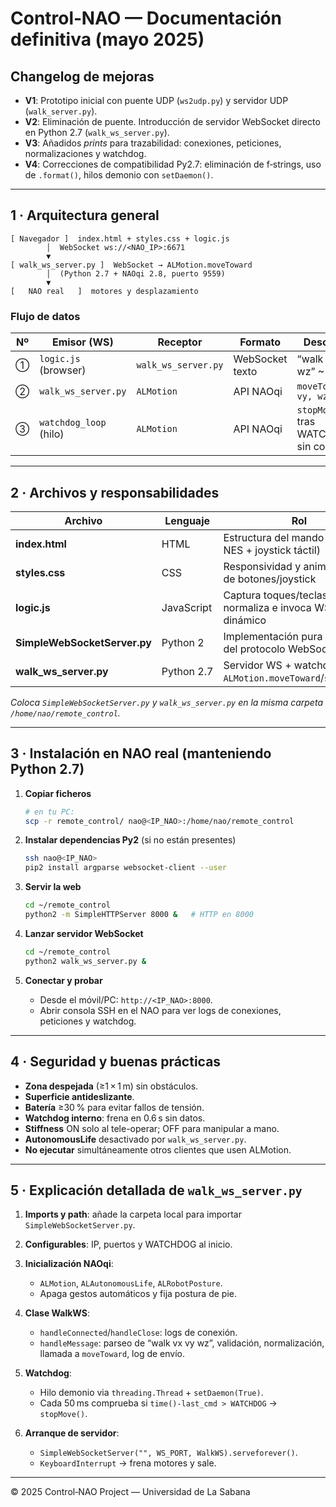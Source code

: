 # Control‑NAO — Documentación definitiva (mayo 2025)

## Changelog de mejoras

* **V1**: Prototipo inicial con puente UDP (`ws2udp.py`) y servidor UDP (`walk_server.py`).
* **V2**: Eliminación de puente. Introducción de servidor WebSocket directo en Python 2.7 (`walk_ws_server.py`).
* **V3**: Añadidos *prints* para trazabilidad: conexiones, peticiones, normalizaciones y watchdog.
* **V4**: Correcciones de compatibilidad Py2.7: eliminación de f‑strings, uso de `.format()`, hilos demonio con `setDaemon()`.

---

## 1 · Arquitectura general

```
[ Navegador ]  index.html + styles.css + logic.js
        │  WebSocket ws://<NAO_IP>:6671
        ▼
[ walk_ws_server.py ]  WebSocket → ALMotion.moveToward
        │  (Python 2.7 + NAOqi 2.8, puerto 9559)
        ▼
[   NAO real   ]  motores y desplazamiento
```

### Flujo de datos

| Nº | Emisor (WS)            | Receptor            | Formato         | Descripción                               |
| -- | ---------------------- | ------------------- | --------------- | ----------------------------------------- |
| ①  | `logic.js` (browser)   | `walk_ws_server.py` | WebSocket texto | “walk vx vy wz” \~15 Hz                   |
| ②  | `walk_ws_server.py`    | `ALMotion`          | API NAOqi       | `moveToward(vx, vy, wz)`                  |
| ③  | `watchdog_loop` (hilo) | `ALMotion`          | API NAOqi       | `stopMove()` tras WATCHDOG s sin comandos |

---

## 2 · Archivos y responsabilidades

| Archivo                      | Lenguaje   | Rol                                                         |
| ---------------------------- | ---------- | ----------------------------------------------------------- |
| **index.html**               | HTML       | Estructura del mando (cruceta NES + joystick táctil)        |
| **styles.css**               | CSS        | Responsividad y animaciones de botones/joystick             |
| **logic.js**                 | JavaScript | Captura toques/teclas, normaliza e invoca WS dinámico       |
| **SimpleWebSocketServer.py** | Python 2   | Implementación pura Python del protocolo WebSocket          |
| **walk\_ws\_server.py**      | Python 2.7 | Servidor WS + watchdog → `ALMotion.moveToward`/`stopMove()` |

*Coloca `SimpleWebSocketServer.py` y `walk_ws_server.py` en la misma carpeta `/home/nao/remote_control`.*

---

## 3 · Instalación en NAO real (manteniendo Python 2.7)

1. **Copiar ficheros**

   ```bash
   # en tu PC:
   scp -r remote_control/ nao@<IP_NAO>:/home/nao/remote_control
   ```
2. **Instalar dependencias Py2** (si no están presentes)

   ```bash
   ssh nao@<IP_NAO>
   pip2 install argparse websocket-client --user
   ```
3. **Servir la web**

   ```bash
   cd ~/remote_control
   python2 -m SimpleHTTPServer 8000 &   # HTTP en 8000
   ```
4. **Lanzar servidor WebSocket**

   ```bash
   cd ~/remote_control
   python2 walk_ws_server.py &
   ```
5. **Conectar y probar**

   * Desde el móvil/PC: `http://<IP_NAO>:8000`.
   * Abrir consola SSH en el NAO para ver logs de conexiones, peticiones y watchdog.

---

## 4 · Seguridad y buenas prácticas

* **Zona despejada** (≥1 × 1 m) sin obstáculos.
* **Superficie antideslizante**.
* **Batería** ≥30 % para evitar fallos de tensión.
* **Watchdog interno**: frena en 0.6 s sin datos.
* **Stiffness** ON solo al tele-operar; OFF para manipular a mano.
* **AutonomousLife** desactivado por `walk_ws_server.py`.
* **No ejecutar** simultáneamente otros clientes que usen ALMotion.

---

## 5 · Explicación detallada de `walk_ws_server.py`

1. **Imports y path**: añade la carpeta local para importar `SimpleWebSocketServer.py`.
2. **Configurables**: IP, puertos y WATCHDOG al inicio.
3. **Inicialización NAOqi**:

   * `ALMotion`, `ALAutonomousLife`, `ALRobotPosture`.
   * Apaga gestos automáticos y fija postura de pie.
4. **Clase WalkWS**:

   * `handleConnected`/`handleClose`: logs de conexión.
   * `handleMessage`: parseo de “walk vx vy wz”, validación, normalización, llamada a `moveToward`, log de envío.
5. **Watchdog**:

   * Hilo demonio via `threading.Thread` + `setDaemon(True)`.
   * Cada 50 ms comprueba si `time()-last_cmd > WATCHDOG` → `stopMove()`.
6. **Arranque de servidor**:

   * `SimpleWebSocketServer("", WS_PORT, WalkWS).serveforever()`.
   * `KeyboardInterrupt` → frena motores y sale.

---

© 2025 Control‑NAO Project — Universidad de La Sabana
